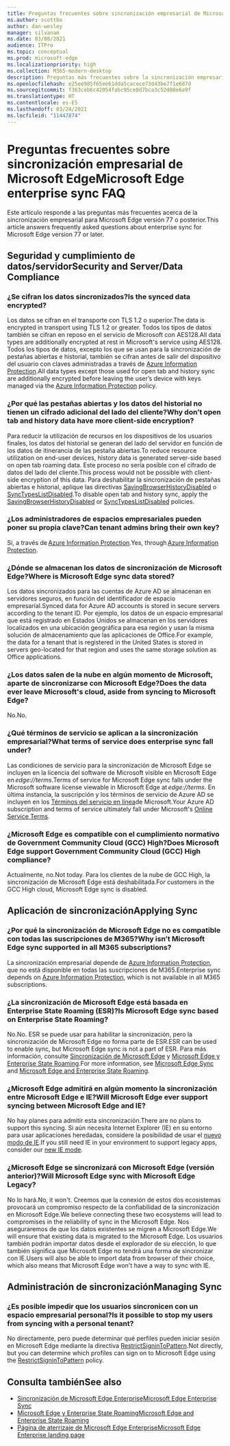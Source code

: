 ```yaml
---
title: Preguntas frecuentes sobre sincronización empresarial de Microsoft Edge
ms.author: scottbo
author: dan-wesley
manager: silvanam
ms.date: 03/08/2021
audience: ITPro
ms.topic: conceptual
ms.prod: microsoft-edge
ms.localizationpriority: high
ms.collection: M365-modern-desktop
description: Preguntas más frecuentes sobre la sincronización empresarial de Microsoft Edge.
ms.openlocfilehash: e25ee985f65ee61dda5cacece73d43be7f1e6d7d
ms.sourcegitcommit: f363ceb6c42054fabc95ce8d7bca3c52d80e6a9f
ms.translationtype: HT
ms.contentlocale: es-ES
ms.lasthandoff: 03/24/2021
ms.locfileid: "11447874"
---
```

# <a name="microsoft-edge-enterprise-sync-faq"></a><span data-ttu-id="7f963-103">Preguntas frecuentes sobre sincronización empresarial de Microsoft Edge</span><span class="sxs-lookup"><span data-stu-id="7f963-103">Microsoft Edge enterprise sync FAQ</span></span>

<span data-ttu-id="7f963-104">Este artículo responde a las preguntas más frecuentes acerca de la sincronización empresarial para Microsoft Edge versión 77 o posterior.</span><span class="sxs-lookup"><span data-stu-id="7f963-104">This article answers frequently asked questions about enterprise sync for Microsoft Edge version 77 or later.</span></span>

## <a name="security-and-serverdata-compliance"></a><span data-ttu-id="7f963-105">Seguridad y cumplimiento de datos/servidor</span><span class="sxs-lookup"><span data-stu-id="7f963-105">Security and Server/Data Compliance</span></span>

### <a name="is-the-synced-data-encrypted"></a><span data-ttu-id="7f963-106">¿Se cifran los datos sincronizados?</span><span class="sxs-lookup"><span data-stu-id="7f963-106">Is the synced data encrypted?</span></span>

<span data-ttu-id="7f963-107">Los datos se cifran en el transporte con TLS 1.2 o superior.</span><span class="sxs-lookup"><span data-stu-id="7f963-107">The data is encrypted in transport using TLS 1.2 or greater.</span></span> <span data-ttu-id="7f963-108">Todos los tipos de datos también se cifran en reposo en el servicio de Microsoft con AES128.</span><span class="sxs-lookup"><span data-stu-id="7f963-108">All data types are additionally encrypted at rest in Microsoft's service using AES128.</span></span> <span data-ttu-id="7f963-109">Todos los tipos de datos, excepto los que se usan para la sincronización de pestañas abiertas e historial, también se cifran antes de salir del dispositivo del usuario con claves administradas a través de [Azure Information Protection](./microsoft-edge-policies.md#restrictsignintopattern).</span><span class="sxs-lookup"><span data-stu-id="7f963-109">All data types except those used for open tab and history sync are additionally encrypted before leaving the user’s device with keys managed via the [Azure Information Protection](./microsoft-edge-policies.md#restrictsignintopattern) policy.</span></span>

### <a name="why-dont-open-tab-and-history-data-have-more-client-side-encryption"></a><span data-ttu-id="7f963-110">¿Por qué las pestañas abiertas y los datos del historial no tienen un cifrado adicional del lado del cliente?</span><span class="sxs-lookup"><span data-stu-id="7f963-110">Why don’t open tab and history data have more client-side encryption?</span></span>

<span data-ttu-id="7f963-111">Para reducir la utilización de recursos en los dispositivos de los usuarios finales, los datos del historial se generan del lado del servidor en función de los datos de itinerancia de las pestaña abiertas.</span><span class="sxs-lookup"><span data-stu-id="7f963-111">To reduce resource utilization on end-user devices, history data is generated server-side based on open tab roaming data.</span></span> <span data-ttu-id="7f963-112">Este proceso no sería posible con el cifrado de datos del lado del cliente.</span><span class="sxs-lookup"><span data-stu-id="7f963-112">This process would not be possible with client-side encryption of this data.</span></span> <span data-ttu-id="7f963-113">Para deshabilitar la sincronización de pestañas abiertas e historial, aplique las directivas [SavingBrowserHistoryDisabled](./microsoft-edge-policies.md#savingbrowserhistorydisabled) o [SyncTypesListDisabled](./microsoft-edge-policies.md#synctypeslistdisabled).</span><span class="sxs-lookup"><span data-stu-id="7f963-113">To disable open tab and history sync, apply the [SavingBrowserHistoryDisabled](./microsoft-edge-policies.md#savingbrowserhistorydisabled) or [SyncTypesListDisabled](./microsoft-edge-policies.md#synctypeslistdisabled) policies.</span></span>

### <a name="can-tenant-admins-bring-their-own-key"></a><span data-ttu-id="7f963-114">¿Los administradores de espacios empresariales pueden poner su propia clave?</span><span class="sxs-lookup"><span data-stu-id="7f963-114">Can tenant admins bring their own key?</span></span>

<span data-ttu-id="7f963-115">Sí, a través de [Azure Information Protection](https://azure.microsoft.com/services/information-protection/).</span><span class="sxs-lookup"><span data-stu-id="7f963-115">Yes, through [Azure Information Protection](https://azure.microsoft.com/services/information-protection/).</span></span>

### <a name="where-is-microsoft-edge-sync-data-stored"></a><span data-ttu-id="7f963-116">¿Dónde se almacenan los datos de sincronización de Microsoft Edge?</span><span class="sxs-lookup"><span data-stu-id="7f963-116">Where is Microsoft Edge sync data stored?</span></span>

<span data-ttu-id="7f963-117">Los datos sincronizados para las cuentas de Azure AD se almacenan en servidores seguros, en función del identificador de espacio empresarial.</span><span class="sxs-lookup"><span data-stu-id="7f963-117">Synced data for Azure AD accounts is stored in secure servers according to the tenant ID.</span></span> <span data-ttu-id="7f963-118">Por ejemplo, los datos de un espacio empresarial que está registrado en Estados Unidos se almacenan en los servidores localizados en una ubicación geográfica para esa región y usan la misma solución de almacenamiento que las aplicaciones de Office.</span><span class="sxs-lookup"><span data-stu-id="7f963-118">For example, the data for a tenant that is registered in the United States is stored in servers geo-located for that region and uses the same storage solution as Office applications.</span></span>

### <a name="does-the-data-ever-leave-microsofts-cloud-aside-from-syncing-to-microsoft-edge"></a><span data-ttu-id="7f963-119">¿Los datos salen de la nube en algún momento de Microsoft, aparte de sincronizarse con Microsoft Edge?</span><span class="sxs-lookup"><span data-stu-id="7f963-119">Does the data ever leave Microsoft's cloud, aside from syncing to Microsoft Edge?</span></span>

<span data-ttu-id="7f963-120">No.</span><span class="sxs-lookup"><span data-stu-id="7f963-120">No.</span></span>

### <a name="what-terms-of-service-does-enterprise-sync-fall-under"></a><span data-ttu-id="7f963-121">¿Qué términos de servicio se aplican a la sincronización empresarial?</span><span class="sxs-lookup"><span data-stu-id="7f963-121">What terms of service does enterprise sync fall under?</span></span>

<span data-ttu-id="7f963-122">Las condiciones de servicio para la sincronización de Microsoft Edge se incluyen en la licencia del software de Microsoft visible en Microsoft Edge en *edge://terms*.</span><span class="sxs-lookup"><span data-stu-id="7f963-122">Terms of service for Microsoft Edge sync falls under the Microsoft software license viewable in Microsoft Edge at *edge://terms*.</span></span> <span data-ttu-id="7f963-123">En última instancia, la suscripción y los términos de servicio de Azure AD se incluyen en los [Términos del servicio en línea](https://www.microsoft.com/licensing/product-licensing/products)de Microsoft.</span><span class="sxs-lookup"><span data-stu-id="7f963-123">Your Azure AD subscription and terms of service ultimately fall under Microsoft's [Online Service Terms](https://www.microsoft.com/licensing/product-licensing/products).</span></span>

### <a name="does-microsoft-edge-support-government-community-cloud-gcc-high-compliance"></a><span data-ttu-id="7f963-124">¿Microsoft Edge es compatible con el cumplimiento normativo de Government Community Cloud (GCC) High?</span><span class="sxs-lookup"><span data-stu-id="7f963-124">Does Microsoft Edge support Government Community Cloud (GCC) High compliance?</span></span>

<span data-ttu-id="7f963-125">Actualmente, no.</span><span class="sxs-lookup"><span data-stu-id="7f963-125">Not today.</span></span> <span data-ttu-id="7f963-126">Para los clientes de la nube de GCC High, la sincronización de Microsoft Edge está deshabilitada.</span><span class="sxs-lookup"><span data-stu-id="7f963-126">For customers in the GCC High cloud, Microsoft Edge sync is disabled.</span></span>

## <a name="applying-sync"></a><span data-ttu-id="7f963-127">Aplicación de sincronización</span><span class="sxs-lookup"><span data-stu-id="7f963-127">Applying Sync</span></span>

### <a name="why-isnt-microsoft-edge-sync-supported-in-all-m365-subscriptions"></a><span data-ttu-id="7f963-128">¿Por qué la sincronización de Microsoft Edge no es compatible con todas las suscripciones de M365?</span><span class="sxs-lookup"><span data-stu-id="7f963-128">Why isn’t Microsoft Edge sync supported in all M365 subscriptions?</span></span>

<span data-ttu-id="7f963-129">La sincronización empresarial depende de [Azure Information Protection](https://azure.microsoft.com/services/information-protection/), que no está disponible en todas las suscripciones de M365.</span><span class="sxs-lookup"><span data-stu-id="7f963-129">Enterprise sync depends on [Azure Information Protection](https://azure.microsoft.com/services/information-protection/), which is not available in all M365 subscriptions.</span></span>

### <a name="is-microsoft-edge-sync-based-on-enterprise-state-roaming"></a><span data-ttu-id="7f963-130">¿La sincronización de Microsoft Edge está basada en Enterprise State Roaming (ESR)?</span><span class="sxs-lookup"><span data-stu-id="7f963-130">Is Microsoft Edge sync based on Enterprise State Roaming?</span></span>

<span data-ttu-id="7f963-131">No.</span><span class="sxs-lookup"><span data-stu-id="7f963-131">No.</span></span> <span data-ttu-id="7f963-132">ESR se puede usar para habilitar la sincronización, pero la sincronización de Microsoft Edge no forma parte de ESR.</span><span class="sxs-lookup"><span data-stu-id="7f963-132">ESR can be used to enable sync, but Microsoft Edge sync is not a part of ESR.</span></span> <span data-ttu-id="7f963-133">Para más información, consulte [Sincronización de Microsoft Edge](https://review.docs.microsoft.com/DeployEdge/microsoft-edge-enterprise-sync) y [Microsoft Edge y Enterprise State Roaming](https://review.docs.microsoft.com/DeployEdge/microsoft-edge-enterprise-state-roaming).</span><span class="sxs-lookup"><span data-stu-id="7f963-133">For more information, see [Microsoft Edge Sync](https://review.docs.microsoft.com/DeployEdge/microsoft-edge-enterprise-sync) and [Microsoft Edge and Enterprise State Roaming](https://review.docs.microsoft.com/DeployEdge/microsoft-edge-enterprise-state-roaming).</span></span>

### <a name="will-microsoft-edge-ever-support-syncing-between-microsoft-edge-and-ie"></a><span data-ttu-id="7f963-134">¿Microsoft Edge admitirá en algún momento la sincronización entre Microsoft Edge e IE?</span><span class="sxs-lookup"><span data-stu-id="7f963-134">Will Microsoft Edge ever support syncing between Microsoft Edge and IE?</span></span>

<span data-ttu-id="7f963-135">No hay planes para admitir esta sincronización.</span><span class="sxs-lookup"><span data-stu-id="7f963-135">There are no plans to support this syncing.</span></span> <span data-ttu-id="7f963-136">Si aún necesita Internet Explorer (IE) en su entorno para usar aplicaciones heredadas, considere la posibilidad de usar el [nuevo modo de IE](./edge-ie-mode.md).</span><span class="sxs-lookup"><span data-stu-id="7f963-136">If you still need IE in your environment to support legacy apps, consider our [new IE mode](./edge-ie-mode.md).</span></span>

### <a name="will-microsoft-edge-sync-with-microsoft-edge-legacy"></a><span data-ttu-id="7f963-137">¿Microsoft Edge se sincronizará con Microsoft Edge (versión anterior)?</span><span class="sxs-lookup"><span data-stu-id="7f963-137">Will Microsoft Edge sync with Microsoft Edge Legacy?</span></span>

<span data-ttu-id="7f963-138">No lo hará.</span><span class="sxs-lookup"><span data-stu-id="7f963-138">No, it won't.</span></span> <span data-ttu-id="7f963-139">Creemos que la conexión de estos dos ecosistemas provocará un compromiso respecto de la confiabilidad de la sincronización en Microsoft Edge.</span><span class="sxs-lookup"><span data-stu-id="7f963-139">We believe connecting these two ecosystems will lead to compromises in the reliability of sync in the Microsoft Edge.</span></span> <span data-ttu-id="7f963-140">Nos aseguraremos de que los datos existentes se migren a Microsoft Edge.</span><span class="sxs-lookup"><span data-stu-id="7f963-140">We will ensure that existing data is migrated to the Microsoft Edge.</span></span> <span data-ttu-id="7f963-141">Los usuarios también podrán importar datos desde el explorador de su elección, lo que también significa que Microsoft Edge no tendrá una forma de sincronizar con IE.</span><span class="sxs-lookup"><span data-stu-id="7f963-141">Users will also be able to import data from browser of their choice, which also means that Microsoft Edge won't have a way to sync with IE.</span></span>

## <a name="managing-sync"></a><span data-ttu-id="7f963-142">Administración de sincronización</span><span class="sxs-lookup"><span data-stu-id="7f963-142">Managing Sync</span></span>

### <a name="is-it-possible-to-stop-my-users-from-syncing-with-a-personal-tenant"></a><span data-ttu-id="7f963-143">¿Es posible impedir que los usuarios sincronicen con un espacio empresarial personal?</span><span class="sxs-lookup"><span data-stu-id="7f963-143">Is it possible to stop my users from syncing with a personal tenant?</span></span>

<span data-ttu-id="7f963-144">No directamente, pero puede determinar qué perfiles pueden iniciar sesión en Microsoft Edge mediante la directiva [RestrictSigninToPattern](./microsoft-edge-policies.md#restrictsignintopattern).</span><span class="sxs-lookup"><span data-stu-id="7f963-144">Not directly, but you can determine which profiles can sign on to Microsoft Edge using the [RestrictSigninToPattern](./microsoft-edge-policies.md#restrictsignintopattern) policy.</span></span>

## <a name="see-also"></a><span data-ttu-id="7f963-145">Consulta también</span><span class="sxs-lookup"><span data-stu-id="7f963-145">See also</span></span>

- [<span data-ttu-id="7f963-146">Sincronización de Microsoft Edge Enterprise</span><span class="sxs-lookup"><span data-stu-id="7f963-146">Microsoft Edge Enterprise Sync</span></span>](microsoft-edge-enterprise-sync.md)
- [<span data-ttu-id="7f963-147">Microsoft Edge y Enterprise State Roaming</span><span class="sxs-lookup"><span data-stu-id="7f963-147">Microsoft Edge and Enterprise State Roaming</span></span>](microsoft-edge-enterprise-state-roaming.md)
- [<span data-ttu-id="7f963-148">Página de aterrizaje de Microsoft Edge Enterprise</span><span class="sxs-lookup"><span data-stu-id="7f963-148">Microsoft Edge Enterprise landing page</span></span>](https://aka.ms/EdgeEnterprise)